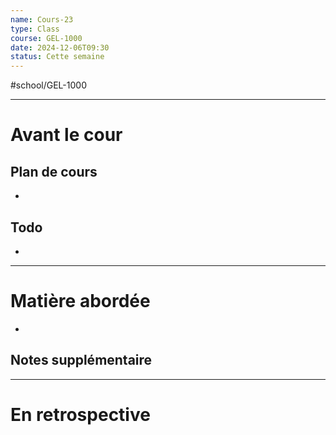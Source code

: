 ---name: Cours-23
type: Class
course: GEL-1000
date: 2024-12-06T09:30
status: Cette semaine
---
#school/GEL-1000  
*** 
# Avant le cour
## Plan de cours
- 

## Todo
- 

---
# Matière abordée

- 

## Notes supplémentaire


---
# En retrospective